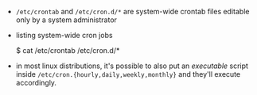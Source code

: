 - `/etc/crontab` and `/etc/cron.d/*` are system-wide crontab files editable only by a system administrator
- listing system-wide cron jobs

    $ cat /etc/crontab /etc/cron.d/*

- in most linux distributions, it's possible to also put an *executable* script inside `/etc/cron.{hourly,daily,weekly,monthly}` and they'll execute accordingly.
